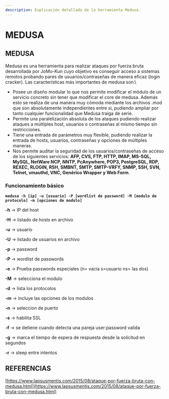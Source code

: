 ```yaml
---
description: Explicación detallada de la herramienta Medusa.
---
```


# MEDUSA

## **MEDUSA**

Medusa es una herramienta para realizar ataques por fuerza bruta desarrollada por JoMo-Kun cuyo objetivo es conseguir acceso a sistemas remotos probando pares de usuarios/contraseñas de manera eficaz (login cracker). Las características más importantes de medusa son:\


* Posee un diseño modular lo que nos permite modificar el módulo de un servicio concreto sin tener que modificar el core de medusa. Además esto se realiza de una manera muy cómoda mediante los archivos .mod que son absolutamente independientes entre si, pudiendo ampliar por tanto cualquier funcionalidad que Medusa traiga de serie.
* Permite una paralelización absoluta de los ataques pudiendo realizar ataques a múltiples host, usuarios o contraseñas al mismo tiempo sin restricciones.
* Tiene una entrada de parámetros muy flexible, pudiendo realizar la entrada de hosts, usuarios, contraseñas y opciones de múltiples maneras.
* Nos permite auditar la seguridad de los usuarios/contraseñas de acceso de los siguientes servicios: **AFP, CVS, FTP, HTTP, IMAP, MS-SQL, MySQL, NetWare NCP, NNTP, PcAnywhere, POP3, PostgreSQL, RDP, REXEC, RLOGIN, RSH, SMBNT, SMTP, SMTP-VRFY, SNMP, SSH, SVN, Telnet, vmauthd, VNC, Genérico Wrapper y Web Form**.

### **Funcionamiento básico**

**`medusa -h [ip] -u [usuario] -P [wordlist de password] -M [modulo de protocolo] -m [opciones de modulo]`**

&#x20;**-h** → IP del host

&#x20;**-H** → listado de hosts en archivo

&#x20;**-u** → usuario

&#x20;**-U** → listado de usuarios en archivo

&#x20;**-p** → password

&#x20;**-P** → wordlist de passwords

&#x20;**-e** → Prueba passwords especiales (n= vacia s=usuario ns= las dos)

&#x20;**-M** → selecciona el modulo

&#x20;**-d** → lista los protocolos

&#x20;**-m** → incluye las opciones de los modulos

&#x20;**-n** → seleccion de puerto

&#x20;**-s** → habilita SSL

&#x20;**-f** → se detiene cuando detecta una pareja user:password valida

&#x20;**-g** → marca el tiempo de espera de respuesta desde la solicitud en segundos

&#x20;**-r** → sleep entre intentos

## REFERENCIAS

[https://www.lapsusmentis.com/2015/08/ataque-por-fuerza-bruta-con-medusa.html](https://www.lapsusmentis.com/2015/08/ataque-por-fuerza-bruta-con-medusa.html)
